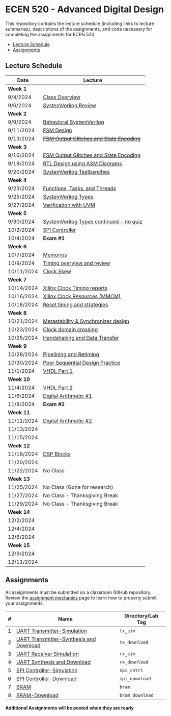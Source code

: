 # ECEN 520 - Advanced Digital Design

This repository contains the lecture schedule (including links to lecture summaries), descriptions of the assignments, and code necessary for completing the assignments for ECEN 520.
* [Lecture Schedule](#lecture-schedule)
* [Assignments](#assignments)

## Lecture Schedule

| Date | Lecture |
| --- | --- |
| **Week 1** | |
| 9/4/2024   | [Class Overview](./lectures/class_overview.md) |
| 9/6/2024   | [SystemVerilog Review](./lectures/system_verilog_overview.md) |
| **Week 2** | |
| 9/9/2024   | [Behavioral SystemVerilog](./lectures/system_verilog_sequential.md) |
| 9/11/2024  | [FSM Design](./lectures/fsm_design.md) |
| 9/13/2024  | [~~FSM Output Glitches and State Encoding~~](./lectures/glitches.md) |
| **Week 3** | |
| 9/16/2024  | [FSM Output Glitches and State Encoding](./lectures/glitches.md) |
| 9/18/2024  | [RTL Design using ASM Diagrams](./lectures/rtl_asmd.md) |
| 9/20/2024  | [SystemVerilog Testbenches](./lectures/testbenches.md) |
| **Week 4** | |
| 9/23/2024  | [Functions, Tasks, and Threads](./lectures/functions_tasks.md) |
| 9/25/2024  | [SystemVerilog Types](./lectures/systemverilog_types.md) |
| 9/27/2024  | [Verification with UVM](./lectures/uvm.md) |
| **Week 5** | |
| 9/30/2024  | [SystemVerilog Types continued - no quiz](./lectures/systemverilog_types.md) |
| 10/2/2024  | [SPI Controller](./lectures/spi.md)  |
| 10/4/2024  | **Exam #1** |
| **Week 6** | |
| 10/7/2024  | [Memories](./lectures/memories.md)  |
| 10/9/2024  | [Timing overview and review](./lectures/timing_overview.md) |
| 10/11/2024 | [Clock Skew](./lectures/clock_skew.md) |
| **Week 7** | |
| 10/14/2024 | [Xilinx Clock Timing reports](./lectures/xilinx_timing.md) |
| 10/16/2024 | [Xilinx Clock Resources (MMCM)](./lectures/xilinx_clocking.md) |
| 10/18/2024 | [Reset timing and strategies](./lectures/reset_strategies.md) |
| **Week 8** | |
| 10/21/2024 | [Metastability & Synchronizer design](./lectures/metastability.md) |
| 10/23/2024 | [Clock domain crossing](./lectures/clock_crossing.md) |
| 10/25/2024 | [Handshaking and Data Transfer](./lectures/handshaking.md) |
| **Week 9** | |
| 10/28/2024 | [Pipelining and Retiming](./lectures/pipelining.md) |
| 10/30/2024 | [Poor Sequential Design Practice]() |
| 11/1/2024  | [VHDL Part 1]()  |
| **Week 10**|  |
| 11/4/2024  | [VHDL Part 2]() |
| 11/6/2024  | [Digital Arithmetic #1]() |
| 11/8/2024  | **Exam #2** |
| **Week 11**| |
| 11/11/2024 | [Digital Arithmetic #2]() |
| 11/13/2024 |  |
| 11/15/2024 |  |
| **Week 12**| |
| 11/18/2024 | [DSP Blocks]() |
| 11/20/2024 | []() |
| 11/22/2024 | No Class |
| **Week 13**| |
| 11/25/2024 | No Class (Gone for research) |
| 11/27/2024 | No Class - Thanksgiving Break |
| 11/29/2024 | No Class - Thanksgiving Break |
| **Week 14**| |
| 12/2/2024  | []() |
| 12/4/2024  | []() |
| 12/6/2024  | []() |
| **Week 15**| |
| 12/9/2024  | []() |
| 12/11/2024 | []() |

## Assignments

All assignments must be submitted on a classroom GitHub repository. 
Review the [assignment mechanics](./resources/assignment_mechanics.md) page to learn how to properly submit your assignments.

| # | Name | Directory/Lab Tag | 
| ---- | ----| ----|
| 1 | [UART Transmitter-Simulation](./tx_sim/UART_Transmitter_sim.md) | `tx_sim` |
| 2 | [UART Transmitter-Synthesis and Download](./tx_download/UART_Transmitter_synth.md) | `tx_download` |
| 3 | [UART Receiver Simulation](./rx_sim/UART_Receiver_sim.md) | `rx_sim` |
| 4 | [UART Synthesis and Download](./rx_download/UART-Receiver_synth.md) | `rx_download` |
| 5 | [SPI Controller-Simulation](./spi_cntrl/SPI_cntrl.md) | `spi_cntrl` |
| 6 | [SPI Controller-Download](./spi_download/spi_download.md) | `spi_download` |
| 7 | [BRAM](./bram/bram.md) | `bram` |
| 8 | [BRAM-Download](./bram_download/bram_download.md) | `bram_download` |

**Additional Assignments will be posted when they are ready**
